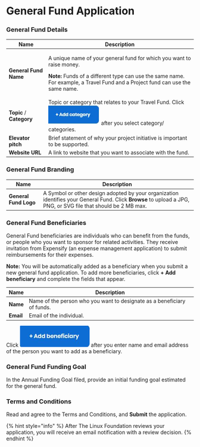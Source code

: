 # General Fund Application

### **General Fund Details**

| Name                     | Description                                                                                                                                                                                                                     |
| ------------------------ | ------------------------------------------------------------------------------------------------------------------------------------------------------------------------------------------------------------------------------- |
| **General Fund Name**    | <p>A unique name of your general fund for which you want to raise money.</p><p><strong>Note: </strong>Funds of a different type can use the same name. For example, a Travel Fund and a Project fund can use the same name.</p> |
| **Topic** / **Category** | Topic or category that relates to your Travel Fund. Click ![](<../.gitbook/assets/18088098 (3) (2) (1) (1).jpg>) after you select category/ categories.                                                                         |
| **Elevator pitch**       | Brief statement of why your project initiative is important to be supported.                                                                                                                                                    |
| **Website URL**          | A link to website that you want to associate with the fund.                                                                                                                                                                     |

### **General Fund Branding**

| Name                  | Description                                                                                                                                                     |
| --------------------- | --------------------------------------------------------------------------------------------------------------------------------------------------------------- |
| **General Fund Logo** | A Symbol or other design adopted by your organization identifies your General Fund. Click **Browse** to upload a JPG, PNG, or SVG file that should be 2 MB max. |

### **General Fund Beneficiaries**

General Fund beneficiaries are individuals who can benefit from the funds, or people who you want to sponsor for related activities. They receive invitation from Expensify (an expense management application) to submit reimbursements for their expenses.

**Note:** You will be automatically added as a beneficiary when you submit a new general fund application. To add more beneficiaries, click **+ Add beneficiary** and complete the fields that appear.

| Name      | Description                                                             |
| --------- | ----------------------------------------------------------------------- |
| **Name**  | Name of the person who you want to designate as a beneficiary of funds. |
| **Email** | Email of the individual.                                                |

Click ![](../.gitbook/assets/7418655.jpg) after you enter name and email address of the person you want to add as a beneficiary.&#x20;

### **General Fund Funding Goal**

In the Annual Funding Goal filed, provide an initial funding goal estimated for the general fund.

### Terms and Conditions

Read and agree to the Terms and Conditions, and **Submit** the application.

{% hint style="info" %}
After The Linux Foundation reviews your application, you will receive an email notification with a review decision.&#x20;
{% endhint %}

